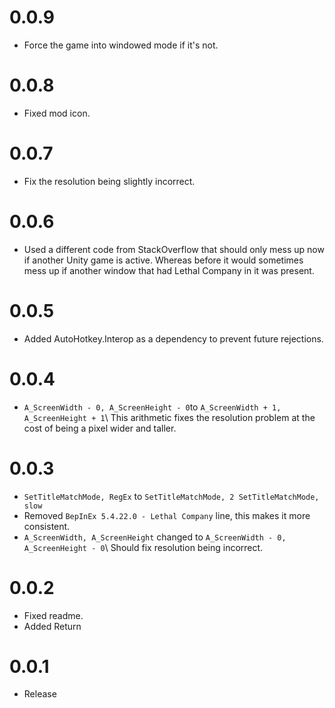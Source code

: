 # 0.0.9
- Force the game into windowed mode if it's not.

# 0.0.8
- Fixed mod icon.

# 0.0.7
- Fix the resolution being slightly incorrect.

# 0.0.6
- Used a different code from StackOverflow that should only mess up now if another Unity game is active. Whereas before it would sometimes mess up if another window that had Lethal Company in it was present.

# 0.0.5
- Added AutoHotkey.Interop as a dependency to prevent future rejections.

# 0.0.4
- ``A_ScreenWidth - 0, A_ScreenHeight - 0``to ``A_ScreenWidth + 1, A_ScreenHeight + 1``\ This arithmetic fixes the resolution problem at the cost of being a pixel wider and taller.  

# 0.0.3
- ``SetTitleMatchMode, RegEx`` to ``SetTitleMatchMode, 2 SetTitleMatchMode, slow``
- Removed ``BepInEx 5.4.22.0 - Lethal Company`` line, this makes it more consistent.
- ``A_ScreenWidth, A_ScreenHeight`` changed to ``A_ScreenWidth - 0, A_ScreenHeight - 0``\ Should fix resolution being incorrect.

# 0.0.2
- Fixed readme.
- Added Return

# 0.0.1
- Release